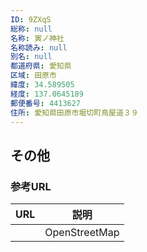 ```yaml
---
ID: 9ZXqS
総称: null
名称: 寅ノ神社
名称読み: null
別名: null
都道府県: 愛知県
区域: 田原市
緯度: 34.589505
経度: 137.0645189
郵便番号: 4413627
住所: 愛知県田原市堀切町鳥屋道３９
---
```


## その他

### 参考URL

| URL | 説明          |
| --- | ------------- |
|     | OpenStreetMap |
